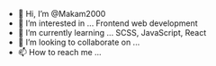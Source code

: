 - 👋 Hi, I’m @Makam2000
- 👀 I’m interested in ... Frontend web development
- 🌱 I’m currently learning ... SCSS, JavaScript, React
- 💞️ I’m looking to collaborate on ...
- 📫 How to reach me ...

<!---
Makam2000/Makam2000 is a ✨ special ✨ repository because its `README.md` (this file) appears on your GitHub profile.
You can click the Preview link to take a look at your changes.
--->
